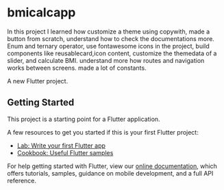 # bmicalcapp

In this project I learned how customize a theme using copywith, made a button from scratch,
understand how to check the documentations more.
Enum and ternary operator, use fontawesome icons in the project,
build components like reusablecard,icon content, customize the themedata of a slider,
and calculate BMI. understand more how routes and navigation works between screens.
made a lot of constants.

A new Flutter project.

## Getting Started

This project is a starting point for a Flutter application.

A few resources to get you started if this is your first Flutter project:

- [Lab: Write your first Flutter app](https://flutter.dev/docs/get-started/codelab)
- [Cookbook: Useful Flutter samples](https://flutter.dev/docs/cookbook)

For help getting started with Flutter, view our
[online documentation](https://flutter.dev/docs), which offers tutorials,
samples, guidance on mobile development, and a full API reference.
